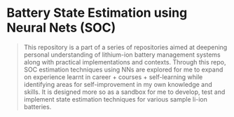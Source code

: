 # Battery State Estimation using Neural Nets (SOC)

> This repository is a part of a series of repositories aimed at deepening personal understanding of lithium-ion battery management systems along with practical implementations and contexts. Through this repo, SOC estimation techniques using NNs are explored for me to expand on experience learnt in career + courses + self-learning while identifying areas for self-improvement in my own knowledge and skills. It is designed more so as a sandbox for me to develop, test and implement state estimation techniques for various sample li-ion batteries.
